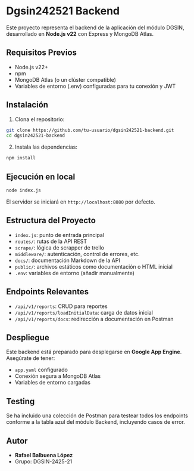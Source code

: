 # Dgsin242521 Backend

Este proyecto representa el backend de la aplicación del módulo DGSIN, desarrollado en **Node.js v22** con Express y MongoDB Atlas.

## Requisitos Previos

- Node.js v22+
- npm
- MongoDB Atlas (o un clúster compatible)
- Variables de entorno (.env) configuradas para tu conexión y JWT

## Instalación

1. Clona el repositorio:
```bash
git clone https://github.com/tu-usuario/dgsin242521-backend.git
cd dgsin242521-backend
```

2. Instala las dependencias:
```bash
npm install
```

## Ejecución en local

```bash
node index.js
```

El servidor se iniciará en `http://localhost:8080` por defecto.

## Estructura del Proyecto

- `index.js`: punto de entrada principal
- `routes/`: rutas de la API REST
- `scrape/`: lógica de scrapper de trello
- `middleware/`: autenticación, control de errores, etc.
- `docs/`: documentación Markdown de la API
- `public/`: archivos estáticos como documentación o HTML inicial
- `.env`: variables de entorno (añadir manualmente)

## Endpoints Relevantes

- `/api/v1/reports`: CRUD para reportes
- `/api/v1/reports/loadInitialData`: carga de datos inicial
- `/api/v1/reports/docs`: redirección a documentación en Postman

## Despliegue

Este backend está preparado para desplegarse en **Google App Engine**. Asegúrate de tener:

- `app.yaml` configurado
- Conexión segura a MongoDB Atlas
- Variables de entorno cargadas

## Testing

Se ha incluido una colección de Postman para testear todos los endpoints conforme a la tabla azul del módulo Backend, incluyendo casos de error.

## Autor

- **Rafael Balbuena López**
- Grupo: DGSIN-2425-21